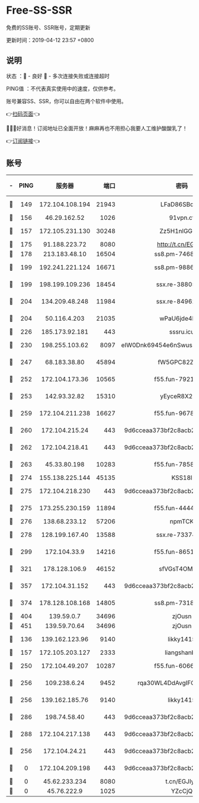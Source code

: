 # Free-SS-SSR

免费的SS账号、SSR账号，定期更新

更新时间：2019-04-12 23:57 +0800

## 说明

状态     ：🙂 - 良好 🙁 - 多次连接失败或连接超时

PING值   ：不代表真实使用中的速度，仅供参考。

账号兼容SS、SSR，你可以自由在两个软件中使用。

👉[扫码页面](https://liesauer.github.io/Free-SS-SSR/)👈

🎉🎉🎉好消息！订阅地址已全面开放！麻麻再也不用担心我要人工维护酸酸乳了！

👉[订阅链接](https://www.liesauer.net/yogurt/subscribe?ACCESS_TOKEN=DAYxR3mMaZAsaqUb)👈

## 账号

|-|PING|服务器|端口|密码|加密方式|区域|
|:----:|:----:|:-----:|-----:|:----:|:----:|:----:|
|🙂|149|172.104.108.194|21943|LFaD86SBq2lY|aes-256-cfb|JP|
|🙂|156|46.29.162.52|1026|91vpn.cf|rc4-md5|RU|
|🙂|157|172.105.231.130|30248|Zz5H1nlGGKHx|aes-256-cfb|JP|
|🙂|175|91.188.223.72|8080|http://t.cn/EGJIyrl|rc4-md5|RU|
|🙂|178|213.183.48.10|16504|ss8.pm-74689869|rc4-md5|RU|
|🙂|199|192.241.221.124|16671|ss8.pm-98861372|aes-256-cfb|US|
|🙂|199|198.199.109.236|18454|ssx.re-38805389|aes-256-cfb|US|
|🙂|204|134.209.48.248|11984|ssx.re-84962517|aes-256-cfb|US|
|🙂|204|50.116.4.203|21035|wPaU6jde4NZT|aes-256-cfb|US|
|🙂|226|185.173.92.181|443|sssru.icu|rc4-md5|RU|
|🙂|230|198.255.103.62|8097|eIW0Dnk69454e6nSwuspv9DmS201tQ0D|aes-256-cfb|US|
|🙂|247|68.183.38.80|45894|fW5GPC82Z97G|aes-256-cfb|GB|
|🙂|252|172.104.173.36|10565|f55.fun-79210636|aes-256-cfb|SG|
|🙂|253|142.93.32.82|15310|yEyceR8X2EVd|aes-256-cfb|GB|
|🙂|259|172.104.211.238|16627|f55.fun-96789632|aes-256-cfb|US|
|🙂|260|172.104.215.24|443|9d6cceaa373bf2c8acb22e60b6a58be6|aes-256-cfb|US|
|🙂|262|172.104.218.41|443|9d6cceaa373bf2c8acb22e60b6a58be6|aes-256-cfb|US|
|🙂|263|45.33.80.198|10283|f55.fun-78582823|aes-256-cfb|US|
|🙂|274|155.138.225.144|45135|KSS18l|rc4-md5|US|
|🙂|275|172.104.218.230|443|9d6cceaa373bf2c8acb22e60b6a58be6|aes-256-cfb|US|
|🙂|275|173.255.230.159|11894|f55.fun-44441803|aes-256-cfb|US|
|🙂|276|138.68.233.12|57206|npmTCK|rc4-md5|US|
|🙂|278|128.199.167.40|13588|ssx.re-73374110|aes-256-cfb|SG|
|🙂|299|172.104.33.9|14216|f55.fun-86515358|aes-256-cfb|SG|
|🙂|321|178.128.106.9|46152|sfVGsT4OMxHC|aes-256-cfb|SG|
|🙂|357|172.104.31.152|443|9d6cceaa373bf2c8acb22e60b6a58be6|aes-256-cfb|US|
|🙂|374|178.128.108.168|14805|ss8.pm-73188848|aes-256-cfb|SG|
|🙂|404|139.59.0.7|34696|zjOusn|chacha20|IN|
|🙂|451|139.59.70.64|34696|zjOusn|chacha20|IN|
|🙂|136|139.162.123.96|9140|likky1415|aes-256-cfb|JP|
|🙂|157|172.105.203.127|2333|liangshanbo|chacha20|JP|
|🙂|250|172.104.49.207|10287|f55.fun-60668643|aes-256-cfb|SG|
|🙂|256|109.238.6.24|9452|rqa30WL4DdAvgIFG6Fs3znzTa|aes-256-cfb|FR|
|🙂|256|139.162.185.76|9140|likky1415|aes-256-cfb|DE|
|🙂|286|198.74.58.40|443|9d6cceaa373bf2c8acb22e60b6a58be6|aes-256-cfb|US|
|🙂|288|172.104.217.138|443|9d6cceaa373bf2c8acb22e60b6a58be6|aes-256-cfb|US|
|🙁|256|172.104.24.21|443|9d6cceaa373bf2c8acb22e60b6a58be6|aes-256-cfb|US|
|🙁|0|172.104.209.198|443|9d6cceaa373bf2c8acb22e60b6a58be6|aes-256-cfb|US|
|🙁|0|45.62.233.234|8080|t.cn/EGJIyrl|rc4-md5|CA|
|🙁|0|45.76.222.9|1025|YZcCjQ|rc4-md5|JP|
